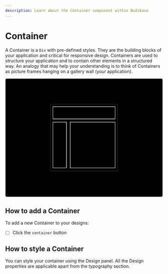 ```yaml
---
description: Learn about the Container component within Budibase
---
```


# Container

A Container is a `Div` with pre-defined styles. They are the building blocks of your application and critical for responsive design. Containers are used to structure your application and to contain other elements in a structured way. An analogy that may help your understanding is to think of Containers as picture frames hanging on a gallery wall \(your application\). 

![](../../.gitbook/assets/container.png)



## How to add a Container

To add a new Container to your designs:

* [ ] Click the `container` button

## How to style a Container

You can style your container using the Design panel. All the Design properties are applicable apart from the typography section. 

